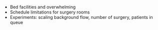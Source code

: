 - Bed facilities and overwhelming
- Schedule limitations for surgery rooms
- Experiments: scaling background flow, number of surgery, patients in queue
